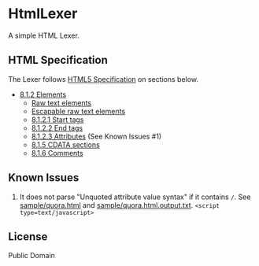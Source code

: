 # HtmlLexer
A simple HTML Lexer.

## HTML Specification
The Lexer follows [HTML5 Specification](http://www.w3.org/TR/html5/) on sections below.
- [8.1.2 Elements](http://www.w3.org/TR/html5/syntax.html#elements-0)
  - [Raw text elements](http://www.w3.org/TR/html5/syntax.html#raw-text-elements)
  - [Escapable raw text elements](http://www.w3.org/TR/html5/syntax.html#escapable-raw-text-elements)
  - [8.1.2.1 Start tags](http://www.w3.org/TR/html5/syntax.html#start-tags)
  - [8.1.2.2 End tags](http://www.w3.org/TR/html5/syntax.html#end-tags)
  - [8.1.2.3 Attributes](http://www.w3.org/TR/html5/syntax.html#attributes-0) (See Known Issues #1)
  - [8.1.5 CDATA sections](http://www.w3.org/TR/html5/syntax.html#cdata-sections)
  - [8.1.6 Comments](http://www.w3.org/TR/html5/syntax.html#comments)
## Known Issues
1. It does not parse "Unquoted attribute value syntax" if it contains `/`.
See
[sample/quora.html](https://github.com/limingjie/HtmlLexer/blob/master/sample/quora.html)
and
[sample/quora.html.output.txt](https://github.com/limingjie/HtmlLexer/blob/master/sample/quora.html.output.txt).
`<script type=text/javascript>`

## License
Public Domain

